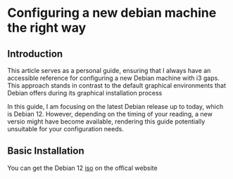 # Configuring a new debian machine the right way

## Introduction 

This article serves as a personal guide, ensuring that I always have an accessible reference for configuring a new Debian machine with i3 gaps. This approach stands in contrast to the default graphical environments that Debian offers during its graphical installation process

In this guide, I am focusing on the latest Debian release up to today, which is Debian 12. However, depending on the timing of your reading, a new versio might have become available, rendering this guide potentially unsuitable for your configuration needs.

## Basic Installation

You can get the Debian 12 [iso](https://cdimage.debian.org/debian-cd/current/amd64/iso-cd/debian-12.1.0-amd64-netinst.iso) on the offical website


